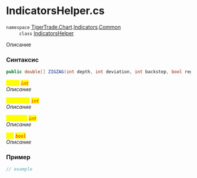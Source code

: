 
# IndicatorsHelper.cs
`namespace` [TigerTrade.Chart](../../../../../TigerTrade.Chart.md).[Indicators](../../../../../TigerTrade.Chart/Indicators.md).[Common](../../../../../TigerTrade.Chart/Indicators/Common.md)  
&nbsp;&nbsp;&nbsp;&nbsp;&nbsp;&nbsp;&nbsp;&nbsp;&nbsp;`class` [IndicatorsHelper](../../IndicatorsHelper.cs.md)

Описание

### Синтаксис
```csharp
public double[] ZIGZAG(int depth, int deviation, int backstep, bool reg = true)
```
<mark style="color:yellow;">`depth`</mark> <mark style="color:red;">*`int`*</mark>  
 *Описание*  
  
<mark style="color:yellow;">`deviation`</mark> <mark style="color:red;">*`int`*</mark>  
 *Описание*  
  
<mark style="color:yellow;">`backstep`</mark> <mark style="color:red;">*`int`*</mark>  
 *Описание*  
  
<mark style="color:yellow;">`reg`</mark> <mark style="color:red;">*`bool`*</mark>  
 *Описание*  
  


### Пример  
```csharp
// example
```
                    
                    